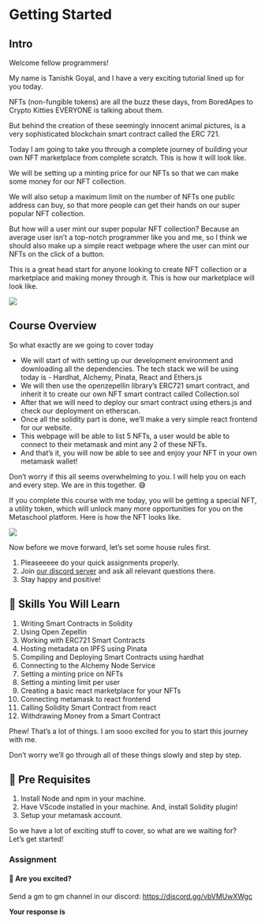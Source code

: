 ﻿# Getting Started

## **Intro**

Welcome fellow programmers!  
  
My name is Tanishk Goyal, and I have a very exciting tutorial lined up for you today.

NFTs (non-fungible tokens) are all the buzz these days, from BoredApes to Crypto Kitties EVERYONE is talking about them.

But behind the creation of these seemingly innocent animal pictures, is a very sophisticated blockchain smart contract called the ERC 721.

Today I am going to take you through a complete journey of building your own NFT marketplace from complete scratch. This is how it will look like.

We will be setting up a minting price for our NFTs so that we can make some money for our NFT collection.

We will also setup a maximum limit on the number of NFTs one public address can buy, so that more people can get their hands on our super popular NFT collection.

But how will a user mint our super popular NFT collection? Because an average user isn’t a top-notch programmer like you and me, so I think we should also make up a simple react webpage where the user can mint our NFTs on the click of a button.

This is a great head start for anyone looking to create NFT collection or a marketplace and making money through it. This is how our marketplace will look like.

![](https://metaschool.s3-ap-southeast-1.amazonaws.com/images/R4hxCdLE7vRF5leridkVn6Q3Q44t0canVfN2lHDg.png)

## Course Overview

So what exactly are we going to cover today

-   We will start of with setting up our development environment and downloading all the dependencies. The tech stack we will be using today is - Hardhat, Alchemy, Pinata, React and Ethers.js
-   We will then use the openzepellin library’s ERC721 smart contract, and inherit it to create our own NFT smart contract called Collection.sol
-   After that we will need to deploy our smart contract using ethers.js and check our deployment on etherscan.
-   Once all the solidity part is done, we’ll make a very simple react frontend for our website.
-   This webpage will be able to list 5 NFTs, a user would be able to connect to their metamask and mint any 2 of these NFTs.
-   And that’s it, you will now be able to see and enjoy your NFT in your own metamask wallet!

Don’t worry if this all seems overwhelming to you. I will help you on each and every step. We are in this together. 😅

If you complete this course with me today, you will be getting a special NFT, a utility token, which will unlock many more opportunities for you on the Metaschool platform. Here is how the NFT looks like.

![](https://lh3.googleusercontent.com/XA90aG5m4td1tcxoknDWavsFAFTULftVrzyhnLu8oM5AwEXm93ZChVq5D1h9gqkhMKPKHBkuOzyeA7jMjzogVRngAshjOaLsQo5lsn2U8ZtLt-jUMfZ0gzY5K2B7NdIM8oju6Lhw)

Now before we move forward, let’s set some house rules first.

1.  Pleaseeeee do your quick assignments properly.
2.  Join  [our discord server](https://discord.gg/vbVMUwXWgc)  and ask all relevant questions there.
3.  Stay happy and positive!

## 🌱 Skills You Will Learn

1.  Writing Smart Contracts in Solidity
2.  Using Open Zepellin
3.  Working with ERC721 Smart Contracts
4.  Hosting metadata on IPFS using Pinata
5.  Compiling and Deploying Smart Contracts using hardhat
6.  Connecting to the Alchemy Node Service
7.  Setting a minting price on NFTs
8.  Setting a minting limit per user
9.  Creating a basic react marketplace for your NFTs
10.  Connecting metamask to react frontend
11.  Calling Solidity Smart Contract from react
12.  Withdrawing Money from a Smart Contract

Phew! That’s a lot of things. I am sooo excited for you to start this journey with me.

Don’t worry we’ll go through all of these things slowly and step by step.

## 🚨 Pre Requisites

1.  Install Node and npm in your machine.
2.  Have VScode installed in your machine. And, install Solidity plugin!
3.  Setup your metamask account.

So we have a lot of exciting stuff to cover, so what are we waiting for?  
Let’s get started!

### Assignment

#### 🚨 Are you excited?

Send a gm to gm channel in our discord: https://discord.gg/vbVMUwXWgc

**Your response is**
